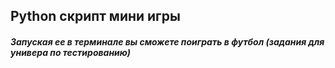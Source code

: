 ## Python скрипт мини игры 
##### Запуская ее в терминале вы сможете поиграть в футбол (задания для универа по тестированию)
